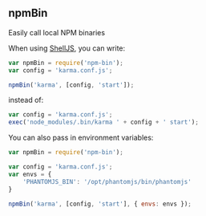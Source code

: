 npmBin
------

Easily call local NPM binaries

When using [ShellJS](https://github.com/arturadib/shelljs), you can write:

```javascript
var npmBin = require('npm-bin');
var config = 'karma.conf.js';

npmBin('karma', [config, 'start']);
```

instead of:

```javascript
var config = 'karma.conf.js';
exec('node_modules/.bin/karma ' + config + ' start');
```

You can also pass in environment variables:

```javascript
var npmBin = require('npm-bin');

var config = 'karma.conf.js';
var envs = {
    'PHANTOMJS_BIN': '/opt/phantomjs/bin/phantomjs'
}

npmBin('karma', [config, 'start'], { envs: envs });
```

